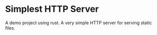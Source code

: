 # Simplest HTTP Server

A demo project using rust. A very simple HTTP server for serving static files.
